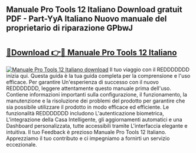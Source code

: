 ## Manuale Pro Tools 12 Italiano Download gratuit PDF - Part-YyA Italiano Nuovo manuale del proprietario di riparazione GPbwJ

# <h2><a href="http://dfgagj.blite.top/?on=Manuale+Pro+Tools+12+Italiano">🔗Download 👉🔴 Manuale Pro Tools 12 Italiano</a></h2>

[![Manuale Pro Tools 12 Italiano download](https://i.imgur.com/lujVjoI.png)](http://dfgagj.blite.top/?on=Manuale+Pro+Tools+12+Italiano)
Il tuo viaggio con il REDDDDDDD inizia qui. Questa guida è la tua guida completa per la comprensione e l'uso efficace. Per garantire Un'esperienza di successo con il nuovo REDDDDDDD, leggere attentamente questo manuale prima dell'uso. Contiene informazioni importanti sulla configurazione, il funzionamento, la manutenzione e la risoluzione dei problemi del prodotto per garantire che sia possibile utilizzare il prodotto in modo efficace ed efficiente. Le funzionalità REDDDDDDD includono L'autenticazione biometrica, L'integrazione della Casa Intelligente, gli aggiornamenti automatici e una Dashboard personalizzata, tutte accessibili tramite L'interfaccia elegante e intuitiva. Il tuo Feedback è prezioso Manuale Pro Tools 12 Italiano. Apprezziamo il tuo contributo e ci impegniamo a fornirti un servizio eccezionale.

